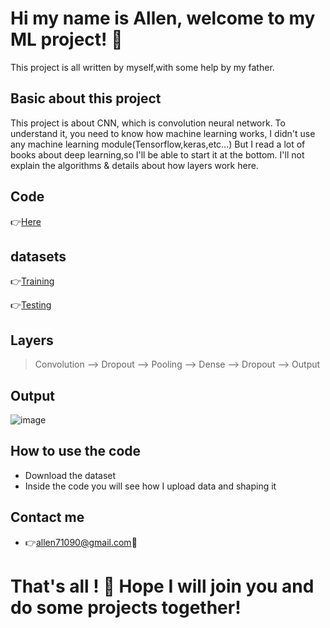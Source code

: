 # Hi my name is Allen, welcome to my ML project! :muscle:
This project is all written by myself,with some help by my father.
## Basic about this project
This project is about CNN, which is convolution neural network.
To understand it, you need to know how machine learning works, I didn't use any machine learning module(Tensorflow,keras,etc...)
But I read a lot of books about deep learning,so I'll be able to start it at the bottom.
I'll not explain the algorithms & details about how layers work here.
## Code
:point_right:[Here](https://github.com/AllenChienXXX/Projects-Practices/blob/projects/English%20letter%20recognition/Code.py)
## datasets
:point_right:[Training](https://drive.google.com/drive/folders/1xpOHmM0b1437qn1lOcvwam7ko_tSBPUP?usp=sharing)


:point_right:[Testing](https://drive.google.com/drive/folders/1L4EludX9aqF6yVwJBBqNYmqYhlLf4yUU?usp=sharing)

## Layers

>  Convolution --> Dropout --> Pooling --> Dense --> Dropout --> Output 

## Output
![image](https://github.com/AllenChienXXX/Projects-Practices/blob/projects/English%20letter%20recognition/Output.png)
## How to use the code 
- Download the dataset
- Inside the code you will see how I upload data and shaping it
## Contact me
- :point_right:allen71090@gmail.com:eyes: 


# That's all ! :raised_hands: Hope I will join you and do some projects together!

